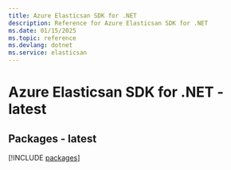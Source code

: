 ```yaml
---
title: Azure Elasticsan SDK for .NET
description: Reference for Azure Elasticsan SDK for .NET
ms.date: 01/15/2025
ms.topic: reference
ms.devlang: dotnet
ms.service: elasticsan
---
```

# Azure Elasticsan SDK for .NET - latest
## Packages - latest
[!INCLUDE [packages](elasticsan-index.md)]